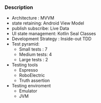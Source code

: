 ### Description
 - Architecture : MVVM
 - state retaining: Android View Model
 - publish subscribe: Live Data
 - UI state management: Kotlin Seal Classes
 - Development Strategy : Inside-out TDD
 - Test pyramid:
     - Small tests : 7
     - Medium tests: 4
     - Large tests : 2
 - Testing tools
     - Espresso
     - RoboElectric
     - Truth assertion
 - Testing enviroment
     - Emulator
     - JVM
